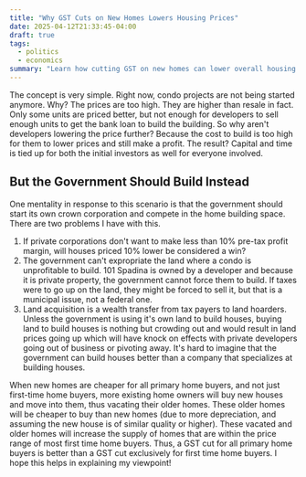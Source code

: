 ```yaml
---
title: "Why GST Cuts on New Homes Lowers Housing Prices"
date: 2025-04-12T21:33:45-04:00
draft: true
tags:
  - politics
  - economics
summary: "Learn how cutting GST on new homes can lower overall housing prices by increasing supply and making older homes more affordable for first-time buyers."
---
```


The concept is very simple. Right now, condo projects are not being started anymore. Why? The prices are too high. They are higher than resale in fact. Only some units are priced better, but not enough for developers to sell enough units to get the bank loan to build the building. So why aren't developers lowering the price further? Because the cost to build is too high for them to lower prices and still make a profit. The result? Capital and time is tied up for both the initial investors as well for everyone involved.

## But the Government Should Build Instead

One mentality in response to this scenario is that the government should start its own crown corporation and compete in the home building space. There are two problems I have with this.

1. If private corporations don't want to make less than 10% pre-tax profit margin, will houses priced 10% lower be considered a win?
2. The government can't expropriate the land where a condo is unprofitable to build. 101 Spadina is owned by a developer and because it is private property, the government cannot force them to build. If taxes were to go up on the land, they might be forced to sell it, but that is a municipal issue, not a federal one.
3. Land acquisition is a wealth transfer from tax payers to land hoarders. Unless the government is using it's own land to build houses, buying land to build houses is nothing but crowding out and would result in land prices going up which will have knock on effects with private developers going out of business or pivoting away. It's hard to imagine that the government can build houses better than a company that specializes at building houses.

When new homes are cheaper for all primary home buyers, and not just first-time home buyers, more existing home owners will buy new houses and move into them, thus vacating their older homes. These older homes will be cheaper to buy than new homes (due to more depreciation, and assuming the new house is of similar quality or higher). These vacated and older homes will increase the supply of homes that are within the price range of most first time home buyers. Thus, a GST cut for all primary home buyers is better than a GST cut exclusively for first time home buyers. I hope this helps in explaining my viewpoint!
